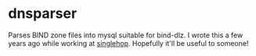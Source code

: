 dnsparser
=========

Parses BIND zone files into mysql suitable for bind-dlz.
I wrote this a few years ago while working at [singlehop](www.singlehop.com).
Hopefully it'll be useful to someone!
